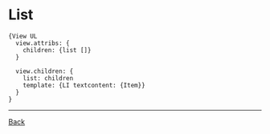 # List



```
{View UL
  view.attribs: {
    children: {list []}
  }

  view.children: {
    list: children
    template: {LI textcontent: {Item}} 
  }
}
```


----
[Back](xjs.view.md)
